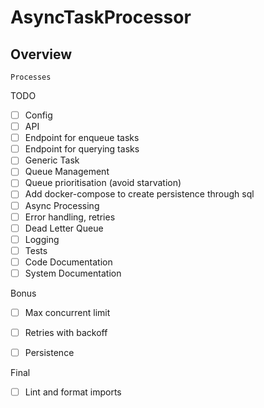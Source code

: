 # AsyncTaskProcessor

## Overview
```
Processes 
```

TODO
- [ ] Config
- [ ] API
- [ ] Endpoint for enqueue tasks
- [ ] Endpoint for querying tasks
- [ ] Generic Task
- [ ] Queue Management
- [ ] Queue prioritisation (avoid starvation)
- [ ] Add docker-compose to create persistence through sql
- [ ] Async Processing
- [ ] Error handling, retries
- [ ] Dead Letter Queue
- [ ] Logging 
- [ ] Tests
- [ ] Code Documentation
- [ ] System Documentation

Bonus
- [ ] Max concurrent limit
- [ ] Retries with backoff
- [ ] Persistence


Final
- [ ] Lint and format imports
 